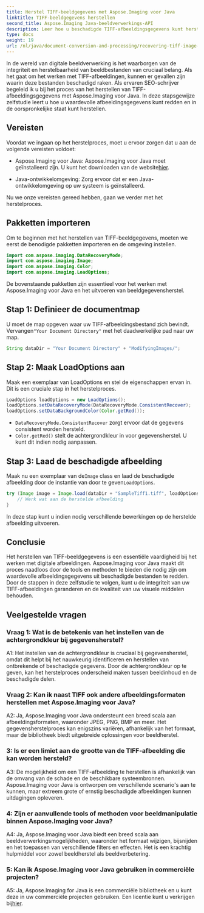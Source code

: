 ```yaml
---
title: Herstel TIFF-beeldgegevens met Aspose.Imaging voor Java
linktitle: TIFF-beeldgegevens herstellen
second_title: Aspose.Imaging Java-beeldverwerkings-API
description: Leer hoe u beschadigde TIFF-afbeeldingsgegevens kunt herstellen met Aspose.Imaging voor Java. Herstel de beeldintegriteit met deze stapsgewijze handleiding.
type: docs
weight: 19
url: /nl/java/document-conversion-and-processing/recovering-tiff-image-data/
---
```

In de wereld van digitale beeldverwerking is het waarborgen van de integriteit en herstelbaarheid van beeldbestanden van cruciaal belang. Als het gaat om het werken met TIFF-afbeeldingen, kunnen er gevallen zijn waarin deze bestanden beschadigd raken. Als ervaren SEO-schrijver begeleid ik u bij het proces van het herstellen van TIFF-afbeeldingsgegevens met Aspose.Imaging voor Java. In deze stapsgewijze zelfstudie leert u hoe u waardevolle afbeeldingsgegevens kunt redden en in de oorspronkelijke staat kunt herstellen.

## Vereisten

Voordat we ingaan op het herstelproces, moet u ervoor zorgen dat u aan de volgende vereisten voldoet:

-  Aspose.Imaging voor Java: Aspose.Imaging voor Java moet geïnstalleerd zijn. U kunt het downloaden van de website[hier](https://releases.aspose.com/imaging/java/).

- Java-ontwikkelomgeving: Zorg ervoor dat er een Java-ontwikkelomgeving op uw systeem is geïnstalleerd.

Nu we onze vereisten gereed hebben, gaan we verder met het herstelproces.

## Pakketten importeren

Om te beginnen met het herstellen van TIFF-beeldgegevens, moeten we eerst de benodigde pakketten importeren en de omgeving instellen.


```java
import com.aspose.imaging.DataRecoveryMode;
import com.aspose.imaging.Image;
import com.aspose.imaging.Color;
import com.aspose.imaging.LoadOptions;
```

De bovenstaande pakketten zijn essentieel voor het werken met Aspose.Imaging voor Java en het uitvoeren van beeldgegevensherstel.


## Stap 1: Definieer de documentmap

 U moet de map opgeven waar uw TIFF-afbeeldingsbestand zich bevindt. Vervangen`"Your Document Directory"` met het daadwerkelijke pad naar uw map.

```java
String dataDir = "Your Document Directory" + "ModifyingImages/";
```

## Stap 2: Maak LoadOptions aan

Maak een exemplaar van LoadOptions en stel de eigenschappen ervan in. Dit is een cruciale stap in het herstelproces.

```java
LoadOptions loadOptions = new LoadOptions();
loadOptions.setDataRecoveryMode(DataRecoveryMode.ConsistentRecover);
loadOptions.setDataBackgroundColor(Color.getRed());
```

- `DataRecoveryMode.ConsistentRecover` zorgt ervoor dat de gegevens consistent worden hersteld.
- `Color.getRed()` stelt de achtergrondkleur in voor gegevensherstel. U kunt dit indien nodig aanpassen.

## Stap 3: Laad de beschadigde afbeelding

 Maak nu een exemplaar van de`Image` class en laad de beschadigde afbeelding door de instantie van door te geven`LoadOptions`.

```java
try (Image image = Image.load(dataDir + "SampleTiff1.tiff", loadOptions)) {
    // Werk wat aan de herstelde afbeelding
}
```

In deze stap kunt u indien nodig verschillende bewerkingen op de herstelde afbeelding uitvoeren.

## Conclusie

Het herstellen van TIFF-beeldgegevens is een essentiële vaardigheid bij het werken met digitale afbeeldingen. Aspose.Imaging voor Java maakt dit proces naadloos door de tools en methoden te bieden die nodig zijn om waardevolle afbeeldingsgegevens uit beschadigde bestanden te redden. Door de stappen in deze zelfstudie te volgen, kunt u de integriteit van uw TIFF-afbeeldingen garanderen en de kwaliteit van uw visuele middelen behouden.

## Veelgestelde vragen

### Vraag 1: Wat is de betekenis van het instellen van de achtergrondkleur bij gegevensherstel?

A1: Het instellen van de achtergrondkleur is cruciaal bij gegevensherstel, omdat dit helpt bij het nauwkeurig identificeren en herstellen van ontbrekende of beschadigde gegevens. Door de achtergrondkleur op te geven, kan het herstelproces onderscheid maken tussen beeldinhoud en de beschadigde delen.

### Vraag 2: Kan ik naast TIFF ook andere afbeeldingsformaten herstellen met Aspose.Imaging voor Java?

A2: Ja, Aspose.Imaging voor Java ondersteunt een breed scala aan afbeeldingsformaten, waaronder JPEG, PNG, BMP en meer. Het gegevensherstelproces kan enigszins variëren, afhankelijk van het formaat, maar de bibliotheek biedt uitgebreide oplossingen voor beeldherstel.

### 3: Is er een limiet aan de grootte van de TIFF-afbeelding die kan worden hersteld?

A3: De mogelijkheid om een TIFF-afbeelding te herstellen is afhankelijk van de omvang van de schade en de beschikbare systeembronnen. Aspose.Imaging voor Java is ontworpen om verschillende scenario's aan te kunnen, maar extreem grote of ernstig beschadigde afbeeldingen kunnen uitdagingen opleveren.

### 4: Zijn er aanvullende tools of methoden voor beeldmanipulatie binnen Aspose.Imaging voor Java?

A4: Ja, Aspose.Imaging voor Java biedt een breed scala aan beeldverwerkingsmogelijkheden, waaronder het formaat wijzigen, bijsnijden en het toepassen van verschillende filters en effecten. Het is een krachtig hulpmiddel voor zowel beeldherstel als beeldverbetering.

### 5: Kan ik Aspose.Imaging voor Java gebruiken in commerciële projecten?

A5: Ja, Aspose.Imaging for Java is een commerciële bibliotheek en u kunt deze in uw commerciële projecten gebruiken. Een licentie kunt u verkrijgen bij[hier](https://purchase.aspose.com/buy).